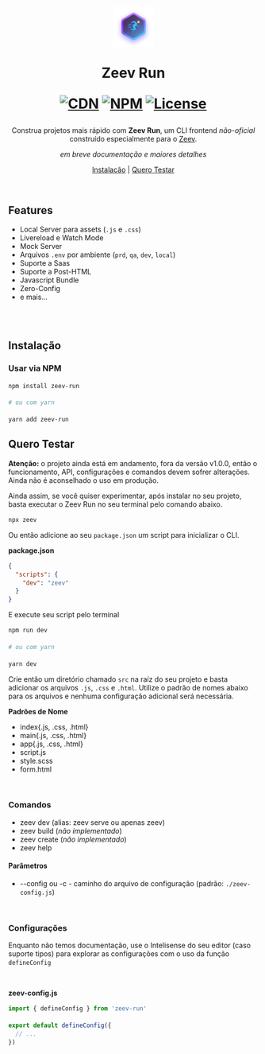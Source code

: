 <h1 align="center">
  <br>
  <img
    src="./img/zeev-run-badge.png"
    alt="Zeev Run Badge - Person running fast emoji inside a glowing purple hexagon"
  >
  <p>Zeev Run</p>

  [![CDN](https://data.jsdelivr.com/v1/package/gh/pedbernardo/zeev-run/badge)](https://www.jsdelivr.com/package/gh/pedbernardo/zeev-run)
  [![NPM](https://img.shields.io/npm/v/zeev-run)](https://www.npmjs.com/package/zeev-run)
  [![License](https://img.shields.io/badge/license-MIT-blue.svg)](https://opensource.org/licenses/MIT)
</h1>

<p align="center">
  Construa projetos mais rápido com <strong>Zeev Run</strong>, um CLI frontend <em>não-oficial</em> construído especialmente para o <a href="http://zeev.it" target="_blank">Zeev</a>.
</p>

<p align="center">
  <em>em breve documentação e maiores detalhes</em>
</p>

<p align="center">
  <a href="#instalação">Instalação</a> |
  <a href="#quero-testar">Quero Testar</a>
</p>

<br>

## Features
- Local Server para assets (`.js` e `.css`)
- Livereload e Watch Mode
- Mock Server
- Arquivos `.env` por ambiente (`prd`, `qa`, `dev`, `local`)
- Suporte a Saas
- Suporte a Post-HTML
- Javascript Bundle
- Zero-Config
- e mais...

<br></br>

## Instalação
### Usar via NPM

```bash
npm install zeev-run

# ou com yarn

yarn add zeev-run
```
## Quero Testar

**Atenção:** o projeto ainda está em andamento, fora da versão v1.0.0, então o funcionamento, API, configurações e comandos devem sofrer alterações. Ainda não é aconselhado o uso em produção.

Ainda assim, se você quiser experimentar, após instalar no seu projeto, basta executar o Zeev Run no seu terminal pelo comando abaixo.

```bash
npx zeev
```

Ou então adicione ao seu `package.json` um script para inicializar o CLI.

**package.json**
```json
{
  "scripts": {
    "dev": "zeev"
  }
}
```

E execute seu script pelo terminal
```bash
npm run dev

# ou com yarn

yarn dev
```

Crie então um diretório chamado `src` na raíz do seu projeto e basta adicionar os arquivos `.js`, `.css` e `.html`. Utilize o padrão de nomes abaixo para os arquivos e nenhuma configuração adicional será necessária.

**Padrões de Nome**
- index{.js, .css, .html}
- main{.js, .css, .html}
- app{.js, .css, .html}
- script.js
- style.scss
- form.html

<br>

### Comandos
- zeev dev (alias: zeev serve ou apenas zeev)
- zeev build (_não implementado_)
- zeev create (_não implementado_)
- zeev help

#### Parâmetros
- --config ou -c - caminho do arquivo de configuração (padrão: `./zeev-config.js`)

<br>

### Configurações
Enquanto não temos documentação, use o Intelisense do seu editor (caso suporte tipos) para explorar as configurações com o uso da função `defineConfig`

<br>

**zeev-config.js**
```js
import { defineConfig } from 'zeev-run'

export default defineConfig({
  // ...
})
```
